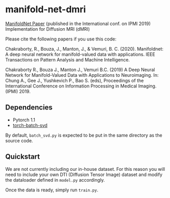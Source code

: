 # manifold-net-dmri
[ManifoldNet Paper](https://github.com/cvgmi/manifold-net-dmri/raw/master/manifoldNet.pdf) (published in the International conf. on IPMI 2019) Implementation for Diffusion MRI (dMRI)

Please cite the following papers if you use this code: 

Chakraborty, R., Bouza, J., Manton, J., & Vemuri, B. C. (2020). Manifoldnet: A deep neural network for manifold-valued data with applications. IEEE Transactions on Pattern Analysis and Machine Intelligence.

Chakraborty R., Bouza J., Manton J., Vemuri B.C. (2019) A Deep Neural Network for Manifold-Valued Data with Applications to Neuroimaging. In: Chung A., Gee J., Yushkevich P., Bao S. (eds), Proceedings of the International Conference on Information Processing in Medical Imaging. (IPMI) 2019. 

## Dependencies
- Pytorch 1.1
- [torch-batch-svd](https://github.com/KinglittleQ/torch-batch-svd)

By default, ```batch_svd.py``` is expected to be put in the same directory as the source code.

## Quickstart
We are not currently including our in-house dataset. For this reason you will need to include your own DTI (Diffusion Tensor Image) dataset and modify the dataloader defined in ```model.py``` accordingly. 

Once the data is ready, simply run ```train.py```.
